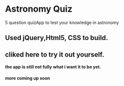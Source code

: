   # Astronomy Quiz
  
  5 question quizApp to test your knowledge in astronomy
  
  ## Used jQuery,Html5, CSS to build.
  
  ## cliked here to try it out yourself. 
  
  #### the app is still not fully what i want it to be yet. 
 
 #### more coming up soon
  
 
 
